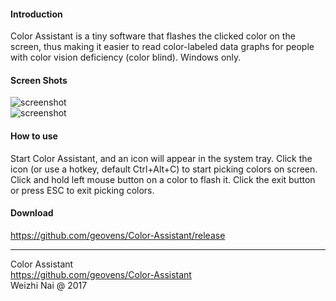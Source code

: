 
#### Introduction

Color Assistant is a tiny software that flashes the clicked color on the screen, thus making it easier to read color-labeled data graphs for people with color vision deficiency (color blind). Windows only.

#### Screen Shots

![screenshot](https://raw.githubusercontent.com/geovens/gInk/master/screenshot1.jpg)  
![screenshot](https://raw.githubusercontent.com/geovens/gInk/master/screenshot2.jpg)  

#### How to use

Start Color Assistant, and an icon will appear in the system tray. Click the icon (or use a hotkey, default Ctrl+Alt+C) to start picking colors on screen. Click and hold left mouse button on a color to flash it.
Click the exit button or press ESC to exit picking colors.  

#### Download

https://github.com/geovens/Color-Assistant/release



----
Color Assistant  
https://github.com/geovens/Color-Assistant  
Weizhi Nai @ 2017  
